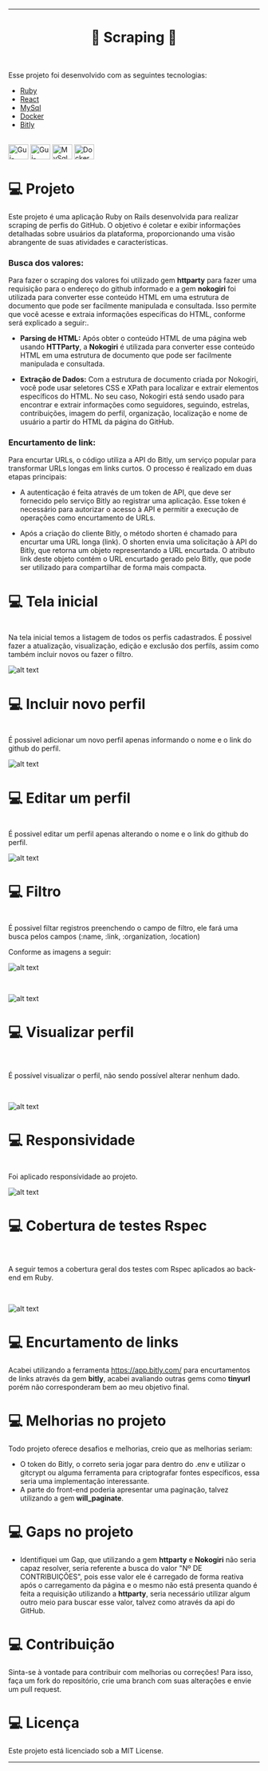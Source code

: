 
---
<h1 align="center">
  🚀 Scraping 🚀
</h1>
<br>



Esse projeto foi desenvolvido com as seguintes tecnologias:

- [Ruby](https://www.ruby-lang.org/pt/)
- [React](https://reactjs.org)
- [MySql](https://www.mysql.com/)
- [Docker](https://www.docker.com/)
- [Bitly](https://app.bitly.com/)

<div style="display: inline_block"><br>
  <img align="center" alt="Gui-Ruby" height="30" width="40" src="https://raw.githubusercontent.com/devicons/devicon/master/icons/ruby/ruby-original.svg">
  <img align="center" alt="Gui-React" height="30" width="40" src="https://raw.githubusercontent.com/devicons/devicon/master/icons/react/react-original.svg">
  <img align="center" alt="MySql" height="30" width="40" src="https://raw.githubusercontent.com/devicons/devicon/master/icons/mysql/mysql-original.svg">
  <img align="center" alt="Docker" height="30" width="40" src="https://raw.githubusercontent.com/devicons/devicon/master/icons/docker/docker-original.svg">
</div>


# 💻 Projeto

Este projeto é uma aplicação Ruby on Rails desenvolvida para realizar scraping de perfis do GitHub. O objetivo é coletar e exibir informações detalhadas sobre usuários da plataforma, proporcionando uma visão abrangente de suas atividades e características.

### Busca dos valores:
Para fazer o scraping dos valores foi utilizado gem <b>httparty</b> para fazer uma requisição para o endereço do github informado e a gem <b>nokogiri</b> foi utilizada para converter esse conteúdo HTML em uma estrutura de documento que pode ser facilmente manipulada e consultada.
Isso permite que você acesse e extraia informações específicas do HTML, conforme será explicado a seguir:.

* <b>Parsing de HTML:</b> Após obter o conteúdo HTML de uma página web usando <b>HTTParty</b>, a <b>Nokogiri</b> é utilizada para converter esse conteúdo HTML em uma estrutura de documento que pode ser facilmente manipulada e consultada. 

* <b>Extração de Dados:</b> Com a estrutura de documento criada por Nokogiri, você pode usar seletores CSS e XPath para localizar e extrair elementos específicos do HTML. No seu caso, Nokogiri está sendo usado para encontrar e extrair informações como seguidores, seguindo, estrelas, contribuições, imagem do perfil, organização, localização e nome de usuário a partir do HTML da página do GitHub.

### Encurtamento de link:

Para encurtar URLs, o código utiliza a API do Bitly, um serviço popular para transformar URLs longas em links curtos. O processo é realizado em duas etapas principais:

* A autenticação é feita através de um token de API, que deve ser fornecido pelo serviço Bitly ao registrar uma aplicação. Esse token é necessário para autorizar o acesso à API e permitir a execução de operações como encurtamento de URLs.

* Após a criação do cliente Bitly, o método shorten é chamado para encurtar uma URL longa (link). O shorten envia uma solicitação à API do Bitly, que retorna um objeto representando a URL encurtada. O atributo link deste objeto contém o URL encurtado gerado pelo Bitly, que pode ser utilizado para compartilhar de forma mais compacta.

#  💻 Tela inicial
<br>
Na tela inicial temos a listagem de todos os perfis cadastrados.
É possivel fazer a atualização, visualização, edição e exclusão dos perfils, assim como também incluir novos ou fazer o filtro.
<br>

![alt text](https://github.com/GUIFRE88/scraping/blob/main/images/telainicial.png)

#  💻 Incluir novo perfil
<br>
É possivel adicionar um novo perfil apenas informando o nome e o link do github do perfil.
<br>

![alt text](https://github.com/GUIFRE88/scraping/blob/main/images/incluirnovo.png)

#  💻 Editar um perfil
<br>
É possivel editar um perfil apenas alterando o nome e o link do github do perfil.
<br>

![alt text](https://github.com/GUIFRE88/scraping/blob/main/images/editarprofile.png)


#  💻 Filtro
<br>
É possivel filtar registros preenchendo o campo de filtro, ele fará uma busca pelos campos (:name, :link, :organization, :location)
<br>

Conforme as imagens a seguir:
<br>

![alt text](https://github.com/GUIFRE88/scraping/blob/main/images/telainicial.png)

<br>

![alt text](https://github.com/GUIFRE88/scraping/blob/main/images/filtro.png)


#  💻 Visualizar perfil

<br>

É possível visualizar o perfil, não sendo possível alterar nenhum dado.

<br>

![alt text](https://github.com/GUIFRE88/scraping/blob/main/images/visualizarperfil.png)

#  💻 Responsividade

<br>
Foi aplicado responsívidade ao projeto.
<br>

![alt text](https://github.com/GUIFRE88/scraping/blob/main/images/responsividade1.png)

#  💻 Cobertura de testes Rspec

<br>

A seguir temos a cobertura geral dos testes com Rspec aplicados ao back-end em Ruby.

<br>

![alt text](https://github.com/GUIFRE88/scraping/blob/main/images/rspec-cobertura.png)


#  💻 Encurtamento de links

Acabei utilizando a ferramenta https://app.bitly.com/ para encurtamentos de links através da gem <b>bitly</b>, acabei avaliando
outras gems como <b>tinyurl</b> porém não corresponderam bem ao meu objetivo final.


#  💻 Melhorias no projeto

Todo projeto oferece desafios e melhorias, creio que as melhorias seriam:

 * O token do Bitly, o correto seria jogar para dentro do .env e utilizar o gitcrypt ou alguma ferramenta para criptografar fontes específicos, essa seria uma implementação interessante.
 * A parte do front-end poderia apresentar uma paginação, talvez utilizando a gem <b>will_paginate</b>. 

#  💻 Gaps no projeto

* Identifiquei um Gap, que utilizando a gem <b>httparty</b>  e <b>Nokogiri</b> não seria capaz resolver, seria referente a busca do valor "Nº DE CONTRIBUIÇÕES", pois esse valor ele é carregado de forma reativa após o carregamento da página e o mesmo não está presenta quando é feita a requisição utilizando a <b>httparty</b>, seria necessário utilizar algum outro meio para buscar esse valor, talvez como através da api do GitHub.

# 💻 Contribuição
Sinta-se à vontade para contribuir com melhorias ou correções! Para isso, faça um fork do repositório, crie uma branch com suas alterações e envie um pull request.

# 💻 Licença
Este projeto está licenciado sob a MIT License.


----
